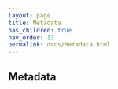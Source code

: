 ```yaml
--- 
layout: page 
title: Metadata 
has_children: true 
nav_order: 13 
permalink: docs/Metadata.html 
---
```


## Metadata

